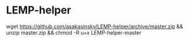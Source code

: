 LEMP-helper
===========

wget https://github.com/asakasinsky/LEMP-helper/archive/master.zip && unzip master.zip && chmod -R u+x LEMP-helper-master
